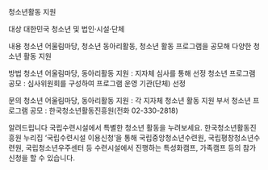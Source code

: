 청소년활동 지원

대상
 대한민국 청소년 및 법인·시설·단체

내용
청소년 어울림마당, 청소년 동아리활동, 청소년 활동 프로그램을 공모해 다양한 청소년 활동 지원

방법
 청소년 어울림마당, 동아리활동 지원 : 지자체 심사를 통해 선정
 청소년 프로그램 공모 : 심사위원회를 구성하여 프로그램 운영 기관(단체) 선정

문의
 청소년 어울림마당, 동아리활동 지원 : 각 지자체 청소년 활동 지원 부서
 청소년 프로그램 공모 : 한국청소년활동진흥원(전화 02-330-2818)

알려드립니다
 국립수련시설에서 특별한 청소년 활동을 누려보세요.
   한국청소년활동진흥원 누리집 ‘국립수련시설 이용신청’을 통해 국립중앙청소년수련원, 국립평창청소년수련원, 국립청소년우주센터 등 수련시설에서 진행하는 특성화캠프, 가족캠프 등의 참가 신청을 할 수 있습니다.
